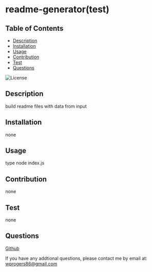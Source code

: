 # readme-generator(test)

## Table of Contents
- [Description](#Description)
- [Installation](#Installation)
- [Usage](#Usage)
- [Contribution](#Contribution)
- [Test](#Test)
- [Questions](#Questions)
            


![License](https://img.shields.io/badge/license-MIT-brightgreen)

## Description
            
build readme files with data from input
            
## Installation

none

## Usage

type node index.js

## Contribution

none

## Test

none

## Questions

[Github](https://github.com/wparker)

If you have any addtional questions, please contact me by email at: wprogers86@gmail.com